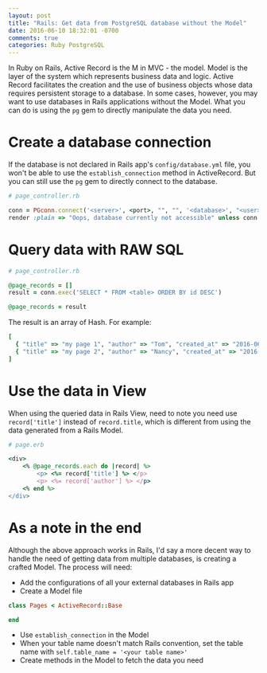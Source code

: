 ```yaml
---
layout: post
title: "Rails: Get data from PostgreSQL database without the Model"
date: 2016-06-10 18:32:01 -0700
comments: true
categories: Ruby PostgreSQL
---
```


In Ruby on Rails, Active Record is the M in MVC - the model. Model is the layer of the system which represents business data and logic. Active Record facilitates the creation and the use of business objects whose data requires persistent storage to a database. In some cases, however, you may want to use databases in Rails applications without the Model. What you can do is using the ```pg``` gem to directly manipulate the data you need.

# Create a database connection

If the database is not declared in Rails app's ```config/database.yml``` file, you won't be able to use the ```establish_connection``` method in ActiveRecord. But you can still use the ```pg``` gem to directly connect to the database.

<!--more--> 

```ruby
# page_controller.rb

conn = PGconn.connect('<server>', <port>, "", "", '<database>', "<user>", "<password>")
render :plain => "Oops, database currently not accessible" unless conn

```

# Query data with RAW SQL

```ruby
# page_controller.rb

@page_records = []
result = conn.exec('SELECT * FROM <table> ORDER BY id DESC')

@page_records = result

```

The result is an array of Hash. For example:

```ruby
[
  { "title" => "my page 1", "author" => "Tom", "created_at" => "2016-06-08" }
  { "title" => "my page 2", "author" => "Nancy", "created_at" => "2016-06-09" }
]
```

# Use the data in View

When using the queried data in Rails View, need to note you need use ```record['title']``` instead of ```record.title```, which is different from using the data generated from a Rails Model.

```ruby
# page.erb

<div>
    <% @page_records.each do |record| %>
        <p> <%= record['title'] %> </p>
        <p> <%= record['author'] %> </p>
    <% end %>
</div>
```

# As a note in the end

Although the above approach works in Rails, I'd say a more decent way to handle the need of getting data from multiple databases, is creating a crafted Model. The process will need:

- Add the configurations of all your external databases in Rails app
- Create a Model file

```ruby
class Pages < ActiveRecord::Base

end
```

- Use ```establish_connection``` in the Model
- When your table name doesn't match Rails convention, set the table name with ```self.table_name = '<your table name>'```
- Create methods in the Model to fetch the data you need

